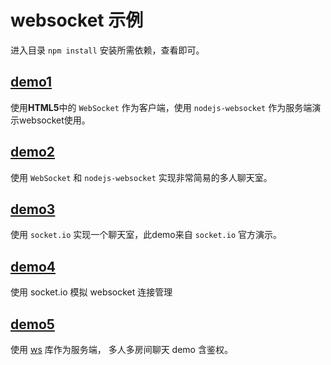 # websocket 示例

进入目录 `npm install` 安装所需依赖，查看即可。

## [demo1](./demo1)

使用**HTML5**中的 `WebSocket` 作为客户端，使用 `nodejs-websocket` 作为服务端演示websocket使用。

## [demo2](./demo2)

使用 `WebSocket` 和 `nodejs-websocket` 实现非常简易的多人聊天室。

## [demo3](./demo3)

使用 `socket.io` 实现一个聊天室，此demo来自 `socket.io` 官方演示。

##  [demo4](./demo4)

使用 socket.io 模拟 websocket 连接管理

## [demo5](./demo5)

使用 [ws](https://www.npmjs.com/package/ws) 库作为服务端， 多人多房间聊天 demo 含鉴权。
